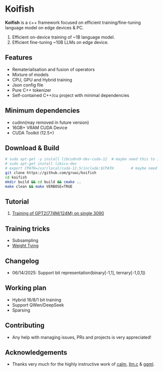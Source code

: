 # Koifish

**Koifish** is a c++ framework focused on efficient training/fine-tuning language model on edge devices & PC. 
1. Efficient on-device training of ~1B language model.
2. Efficient fine-tuning ~10B LLMs on edge device.

## Features

- Rematerialisation and fusion of operators
- Mixture of models
- CPU, GPU and Hybrid training
- Json config file
- Pure C++ tokenizer
- Self-contained C++/cu project with minimal dependencies

## Minimum dependencies
- cudnn(may removed in future version)
- 16GB+ VRAM CUDA Device
- CUDA Toolkit (12.5+)

## Download & Build

```bash
# sudo apt-get -y install libcudnn9-dev-cuda-12  # maybe need this to install CUDNN
# sudo apt-get install libicu-dev
# export CPATH=/usr/local/cuda-12.5/include:$CPATH        # maybe need this to export CPATH
git clone https://github.com/gruai/koifish
cd koifish
mkdir build && cd build && cmake ..
make clean && make VERBOSE=TRUE
```

## Tutorial

1.    [Training of GPT2(774M/124M) on single 3090](cases/tutorial_gpt2.md)

## Training tricks
- Subsampling
- [Weight Tying](cases/tricks/WeightTying.md)


## Changelog

* 06/14/2025: Support bit representation(binary[-1,1], ternary[-1,0,1]) 

## Working plan
- Hybrid 16/8/1 bit training
- Support QWen/DeepSeek
- Sparsing

## Contributing

- Any help with managing issues, PRs and projects is very appreciated!
  
## Acknowledgements

* Thanks very much for the highly instructive work of [calm](https://github.com/zeux/calm), [llm.c](https://github.com/karpathy/llm.c) & [ggml](https://github.com/ggerganov/ggml).
